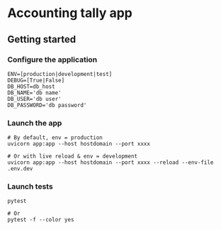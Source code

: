 # Accounting tally app

## Getting started

### Configure the application

```shell
ENV=[production|development|test]
DEBUG=[True|False]
DB_HOST=db_host
DB_NAME='db name'
DB_USER='db user'
DB_PASSWORD='db password'
```
### Launch the app

```shell
# By default, env = production
uvicorn app:app --host hostdomain --port xxxx
```

```shell
# Or with live reload & env = development
uvicorn app:app --host hostdomain --port xxxx --reload --env-file .env.dev
```

### Launch tests

```shell
pytest

# Or
pytest -f --color yes
```
